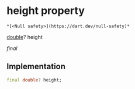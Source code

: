 


# height property




    *[<Null safety>](https://dart.dev/null-safety)*


[double](https://api.flutter.dev/flutter/dart-core/double-class.html)? height
  
_final_






## Implementation

```dart
final double? height;


```







